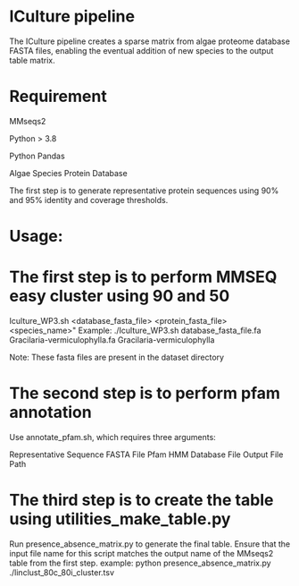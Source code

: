 # ICulture pipeline
The ICulture pipeline creates a sparse matrix from algae proteome database FASTA files, enabling the eventual addition of new species to the output table matrix.

# Requirement

MMseqs2 

Python > 3.8

Python Pandas 

Algae Species Protein Database

The first step is to generate representative protein sequences using 90% and 95% identity and coverage thresholds.

# Usage: 

# The first step is to perform MMSEQ easy cluster using 90 and 50
Iculture_WP3.sh <database_fasta_file> <protein_fasta_file> <species_name>"
Example: ./Iculture_WP3.sh database_fasta_file.fa Gracilaria-vermiculophylla.fa Gracilaria-vermiculophylla

Note: These fasta files are present in the dataset directory


# The second step is to perform pfam annotation

Use annotate_pfam.sh, which requires three arguments:

Representative Sequence FASTA File
Pfam HMM Database File
Output File Path

# The third step is to create the table using utilities_make_table.py

Run presence_absence_matrix.py to generate the final table. Ensure that the input file name for this script matches the output name of the MMseqs2 table from the first step.
example: python presence_absence_matrix.py ./linclust_80c_80i_cluster.tsv




